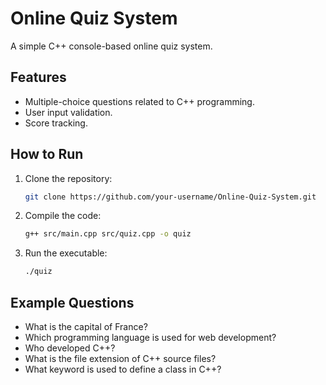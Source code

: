 # Online Quiz System

A simple C++ console-based online quiz system.

## Features
- Multiple-choice questions related to C++ programming.
- User input validation.
- Score tracking.

## How to Run
1. Clone the repository:
   ```bash
   git clone https://github.com/your-username/Online-Quiz-System.git
   ```
2. Compile the code:
   ```bash
   g++ src/main.cpp src/quiz.cpp -o quiz
   ```
3. Run the executable:
   ```bash
   ./quiz
   ```

## Example Questions
- What is the capital of France?
- Which programming language is used for web development?
- Who developed C++?
- What is the file extension of C++ source files?
- What keyword is used to define a class in C++?
